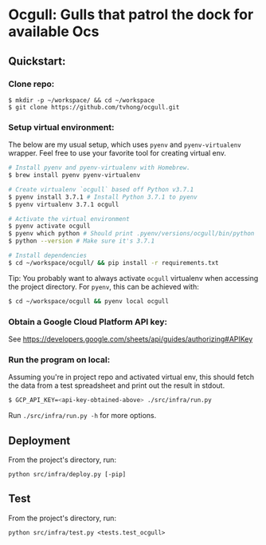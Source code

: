 Ocgull: Gulls that patrol the dock for available Ocs
===


Quickstart:
---
### Clone repo:
```
$ mkdir -p ~/workspace/ && cd ~/workspace
$ git clone https://github.com/tvhong/ocgull.git
```

### Setup virtual environment:

The below are my usual setup, which uses `pyenv` and `pyenv-virtualenv` wrapper.
Feel free to use your favorite tool for creating virtual env.

```bash
# Install pyenv and pyenv-virtualenv with Homebrew.
$ brew install pyenv pyenv-virtualenv

# Create virtualenv `ocgull` based off Python v3.7.1
$ pyenv install 3.7.1 # Install Python 3.7.1 to pyenv
$ pyenv virtualenv 3.7.1 ocgull

# Activate the virtual environment
$ pyenv activate ocgull
$ pyenv which python # Should print .pyenv/versions/ocgull/bin/python
$ python --version # Make sure it's 3.7.1

# Install dependencies
$ cd ~/workspace/ocgull/ && pip install -r requirements.txt
```

Tip: You probably want to always activate `ocgull` virtualenv when accessing
the project directory. For `pyenv`, this can be achieved with:
```bash
$ cd ~/workspace/ocgull && pyenv local ocgull
```

### Obtain a Google Cloud Platform API key:
See https://developers.google.com/sheets/api/guides/authorizing#APIKey

### Run the program on local:
Assuming you're in project repo and activated virtual env, this should fetch
the data from a test spreadsheet and print out the result in stdout.
```bash
$ GCP_API_KEY=<api-key-obtained-above> ./src/infra/run.py
```

Run `./src/infra/run.py -h` for more options.

## Deployment
From the project's directory, run:
```
python src/infra/deploy.py [-pip]
```

## Test
From the project's directory, run:
```
python src/infra/test.py <tests.test_ocgull>
```
